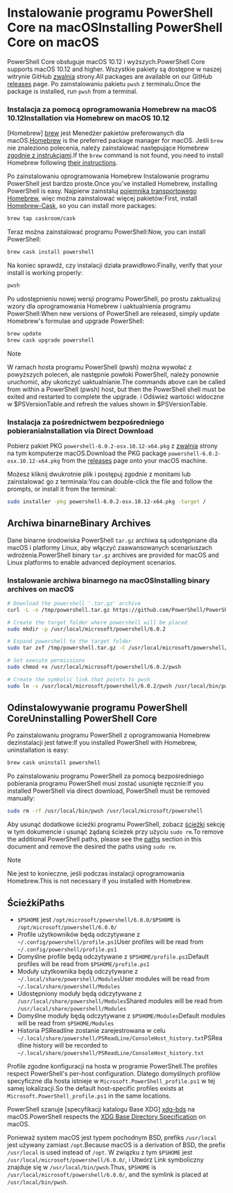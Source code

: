 # <a name="installing-powershell-core-on-macos"></a><span data-ttu-id="fb690-101">Instalowanie programu PowerShell Core na macOS</span><span class="sxs-lookup"><span data-stu-id="fb690-101">Installing PowerShell Core on macOS</span></span>

<span data-ttu-id="fb690-102">PowerShell Core obsługuje macOS 10.12 i wyższych.</span><span class="sxs-lookup"><span data-stu-id="fb690-102">PowerShell Core supports macOS 10.12 and higher.</span></span>
<span data-ttu-id="fb690-103">Wszystkie pakiety są dostępne w naszej witrynie GitHub [zwalnia][] strony.</span><span class="sxs-lookup"><span data-stu-id="fb690-103">All packages are available on our GitHub [releases][] page.</span></span>
<span data-ttu-id="fb690-104">Po zainstalowaniu pakietu `pwsh` z terminalu.</span><span class="sxs-lookup"><span data-stu-id="fb690-104">Once the package is installed, run `pwsh` from a terminal.</span></span>

### <a name="installation-via-homebrew-on-macos-1012"></a><span data-ttu-id="fb690-105">Instalacja za pomocą oprogramowania Homebrew na macOS 10.12</span><span class="sxs-lookup"><span data-stu-id="fb690-105">Installation via Homebrew on macOS 10.12</span></span>

<span data-ttu-id="fb690-106">[Homebrew] [ brew] jest Menedżer pakietów preferowanych dla macOS.</span><span class="sxs-lookup"><span data-stu-id="fb690-106">[Homebrew][brew] is the preferred package manager for macOS.</span></span>
<span data-ttu-id="fb690-107">Jeśli `brew` nie znaleziono polecenia, należy zainstalować następujące Homebrew [zgodnie z instrukcjami][brew].</span><span class="sxs-lookup"><span data-stu-id="fb690-107">If the `brew` command is not found, you need to install Homebrew following [their instructions][brew].</span></span>

<span data-ttu-id="fb690-108">Po zainstalowaniu oprogramowania Homebrew Instalowanie programu PowerShell jest bardzo proste.</span><span class="sxs-lookup"><span data-stu-id="fb690-108">Once you've installed Homebrew, installing PowerShell is easy.</span></span>
<span data-ttu-id="fb690-109">Najpierw zainstaluj [pojemnika transportowego Homebrew][cask], więc można zainstalować więcej pakietów:</span><span class="sxs-lookup"><span data-stu-id="fb690-109">First, install [Homebrew-Cask][cask], so you can install more packages:</span></span>

```sh
brew tap caskroom/cask
```

<span data-ttu-id="fb690-110">Teraz można zainstalować programu PowerShell:</span><span class="sxs-lookup"><span data-stu-id="fb690-110">Now, you can install PowerShell:</span></span>

```sh
brew cask install powershell
```

<span data-ttu-id="fb690-111">Na koniec sprawdź, czy instalacji działa prawidłowo:</span><span class="sxs-lookup"><span data-stu-id="fb690-111">Finally, verify that your install is working properly:</span></span>

```sh
pwsh
```

<span data-ttu-id="fb690-112">Po udostępnieniu nowej wersji programu PowerShell, po prostu zaktualizuj wzory dla oprogramowania Homebrew i uaktualnienia programu PowerShell:</span><span class="sxs-lookup"><span data-stu-id="fb690-112">When new versions of PowerShell are released, simply update Homebrew's formulae and upgrade PowerShell:</span></span>

```sh
brew update
brew cask upgrade powershell
```

> [!NOTE]
> <span data-ttu-id="fb690-113">W ramach hosta programu PowerShell (pwsh) można wywołać z powyższych poleceń, ale następnie powłoki PowerShell, należy ponownie uruchomić, aby ukończyć uaktualnianie.</span><span class="sxs-lookup"><span data-stu-id="fb690-113">The commands above can be called from within a PowerShell (pwsh) host, but then the PowerShell shell must be exited and restarted to complete the upgrade.</span></span>
> <span data-ttu-id="fb690-114">i Odśwież wartości widoczne w $PSVersionTable.</span><span class="sxs-lookup"><span data-stu-id="fb690-114">and refresh the values shown in $PSVersionTable.</span></span>

[brew]: http://brew.sh/
[cask]: https://caskroom.github.io/

### <a name="installation-via-direct-download"></a><span data-ttu-id="fb690-115">Instalacja za pośrednictwem bezpośredniego pobierania</span><span class="sxs-lookup"><span data-stu-id="fb690-115">Installation via Direct Download</span></span>

<span data-ttu-id="fb690-116">Pobierz pakiet PKG `powershell-6.0.2-osx.10.12-x64.pkg` z [zwalnia][] strony na tym komputerze macOS.</span><span class="sxs-lookup"><span data-stu-id="fb690-116">Download the PKG package `powershell-6.0.2-osx.10.12-x64.pkg` from the [releases][] page onto your macOS machine.</span></span>

<span data-ttu-id="fb690-117">Możesz kliknij dwukrotnie plik i postępuj zgodnie z monitami lub zainstalować go z terminala:</span><span class="sxs-lookup"><span data-stu-id="fb690-117">You can double-click the file and follow the prompts, or install it from the terminal:</span></span>

```sh
sudo installer -pkg powershell-6.0.2-osx.10.12-x64.pkg -target /
```

## <a name="binary-archives"></a><span data-ttu-id="fb690-118">Archiwa binarne</span><span class="sxs-lookup"><span data-stu-id="fb690-118">Binary Archives</span></span>

<span data-ttu-id="fb690-119">Dane binarne środowiska PowerShell `tar.gz` archiwa są udostępniane dla macOS i platformy Linux, aby włączyć zaawansowanych scenariuszach wdrożenia.</span><span class="sxs-lookup"><span data-stu-id="fb690-119">PowerShell binary `tar.gz` archives are provided for macOS and Linux platforms to enable advanced deployment scenarios.</span></span>

### <a name="installing-binary-archives-on-macos"></a><span data-ttu-id="fb690-120">Instalowanie archiwa binarnego na macOS</span><span class="sxs-lookup"><span data-stu-id="fb690-120">Installing binary archives on macOS</span></span>

```sh
# Download the powershell '.tar.gz' archive
curl -L -o /tmp/powershell.tar.gz https://github.com/PowerShell/PowerShell/releases/download/v6.0.2/powershell-6.0.2-osx-x64.tar.gz

# Create the target folder where powershell will be placed
sudo mkdir -p /usr/local/microsoft/powershell/6.0.2

# Expand powershell to the target folder
sudo tar zxf /tmp/powershell.tar.gz -C /usr/local/microsoft/powershell/6.0.2

# Set execute permissions
sudo chmod +x /usr/local/microsoft/powershell/6.0.2/pwsh

# Create the symbolic link that points to pwsh
sudo ln -s /usr/local/microsoft/powershell/6.0.2/pwsh /usr/local/bin/pwsh
```

## <a name="uninstalling-powershell-core"></a><span data-ttu-id="fb690-121">Odinstalowywanie programu PowerShell Core</span><span class="sxs-lookup"><span data-stu-id="fb690-121">Uninstalling PowerShell Core</span></span>

<span data-ttu-id="fb690-122">Po zainstalowaniu programu PowerShell z oprogramowania Homebrew dezinstalacji jest łatwe:</span><span class="sxs-lookup"><span data-stu-id="fb690-122">If you installed PowerShell with Homebrew, uninstallation is easy:</span></span>

```sh
brew cask uninstall powershell
```

<span data-ttu-id="fb690-123">Po zainstalowaniu programu PowerShell za pomocą bezpośredniego pobierania programu PowerShell musi zostać usunięte ręcznie:</span><span class="sxs-lookup"><span data-stu-id="fb690-123">If you installed PowerShell via direct download, PowerShell must be removed manually:</span></span>

```sh
sudo rm -rf /usr/local/bin/pwsh /usr/local/microsoft/powershell
```

<span data-ttu-id="fb690-124">Aby usunąć dodatkowe ścieżki programu PowerShell, zobacz [ścieżki][] sekcję w tym dokumencie i usunąć żądaną ścieżek przy użyciu `sudo rm`.</span><span class="sxs-lookup"><span data-stu-id="fb690-124">To remove the additional PowerShell paths, please see the [paths][] section in this document and remove the desired the paths using `sudo rm`.</span></span>

> [!NOTE]
> <span data-ttu-id="fb690-125">Nie jest to konieczne, jeśli podczas instalacji oprogramowania Homebrew.</span><span class="sxs-lookup"><span data-stu-id="fb690-125">This is not necessary if you installed with Homebrew.</span></span>

[ścieżki]:#paths
[paths]:#paths

## <a name="paths"></a><span data-ttu-id="fb690-127">Ścieżki</span><span class="sxs-lookup"><span data-stu-id="fb690-127">Paths</span></span>

* <span data-ttu-id="fb690-128">`$PSHOME` jest `/opt/microsoft/powershell/6.0.0/`</span><span class="sxs-lookup"><span data-stu-id="fb690-128">`$PSHOME` is `/opt/microsoft/powershell/6.0.0/`</span></span>
* <span data-ttu-id="fb690-129">Profile użytkowników będą odczytywane z `~/.config/powershell/profile.ps1`</span><span class="sxs-lookup"><span data-stu-id="fb690-129">User profiles will be read from `~/.config/powershell/profile.ps1`</span></span>
* <span data-ttu-id="fb690-130">Domyślne profile będą odczytywane z `$PSHOME/profile.ps1`</span><span class="sxs-lookup"><span data-stu-id="fb690-130">Default profiles will be read from `$PSHOME/profile.ps1`</span></span>
* <span data-ttu-id="fb690-131">Moduły użytkownika będą odczytywane z `~/.local/share/powershell/Modules`</span><span class="sxs-lookup"><span data-stu-id="fb690-131">User modules will be read from `~/.local/share/powershell/Modules`</span></span>
* <span data-ttu-id="fb690-132">Udostępniony moduły będą odczytywane z `/usr/local/share/powershell/Modules`</span><span class="sxs-lookup"><span data-stu-id="fb690-132">Shared modules will be read from `/usr/local/share/powershell/Modules`</span></span>
* <span data-ttu-id="fb690-133">Domyślne moduły będą odczytywane z `$PSHOME/Modules`</span><span class="sxs-lookup"><span data-stu-id="fb690-133">Default modules will be read from `$PSHOME/Modules`</span></span>
* <span data-ttu-id="fb690-134">Historia PSReadline zostanie zarejestrowana w celu `~/.local/share/powershell/PSReadLine/ConsoleHost_history.txt`</span><span class="sxs-lookup"><span data-stu-id="fb690-134">PSReadline history will be recorded to `~/.local/share/powershell/PSReadLine/ConsoleHost_history.txt`</span></span>

<span data-ttu-id="fb690-135">Profile zgodne konfiguracji na hosta w programie PowerShell.</span><span class="sxs-lookup"><span data-stu-id="fb690-135">The profiles respect PowerShell's per-host configuration.</span></span>
<span data-ttu-id="fb690-136">Dlatego domyślnych profilów specyficzne dla hosta istnieje w `Microsoft.PowerShell_profile.ps1` w tej samej lokalizacji.</span><span class="sxs-lookup"><span data-stu-id="fb690-136">So the default host-specific profiles exists at `Microsoft.PowerShell_profile.ps1` in the same locations.</span></span>

<span data-ttu-id="fb690-137">PowerShell szanuje [specyfikacji katalogu Base XDG] [ xdg-bds] na macOS.</span><span class="sxs-lookup"><span data-stu-id="fb690-137">PowerShell respects the [XDG Base Directory Specification][xdg-bds] on macOS.</span></span>

<span data-ttu-id="fb690-138">Ponieważ system macOS jest typem pochodnym BSD, prefiks `/usr/local` jest używany zamiast `/opt`.</span><span class="sxs-lookup"><span data-stu-id="fb690-138">Because macOS is a derivation of BSD, the prefix `/usr/local` is used instead of `/opt`.</span></span>
<span data-ttu-id="fb690-139">W związku z tym `$PSHOME` jest `/usr/local/microsoft/powershell/6.0.0/`, i Utwórz Link symboliczny znajduje się w `/usr/local/bin/pwsh`.</span><span class="sxs-lookup"><span data-stu-id="fb690-139">Thus, `$PSHOME` is `/usr/local/microsoft/powershell/6.0.0/`, and the symlink is placed at `/usr/local/bin/pwsh`.</span></span>

[zwalnia]: https://github.com/PowerShell/PowerShell/releases/latest
[releases]: https://github.com/PowerShell/PowerShell/releases/latest
[xdg-bds]: https://specifications.freedesktop.org/basedir-spec/basedir-spec-latest.html

